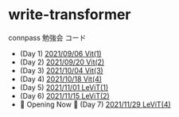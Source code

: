 # write-transformer
connpass 勉強会 コード

- (Day 1) [2021/09/06 Vit(1)](https://write-transformer.connpass.com/event/224129/)
- (Day 2) [2021/09/20 Vit(2)](https://write-transformer.connpass.com/event/224373/)
- (Day 3) [2021/10/04 Vit(3)](https://write-transformer.connpass.com/event/225706/)
- (Day 4) [2021/10/18 Vit(4)](https://write-transformer.connpass.com/event/227038/)
- (Day 5) [2021/11/01 LeViT(1)](https://write-transformer.connpass.com/event/228358/)
- (Day 6) [2021/11/15 LeViT(2)](https://write-transformer.connpass.com/event/229758/)
- :rocket: Opening Now :rocket:  (Day 7) [2021/11/29 LeViT(4)](https://write-transformer.connpass.com/event/231264/)

